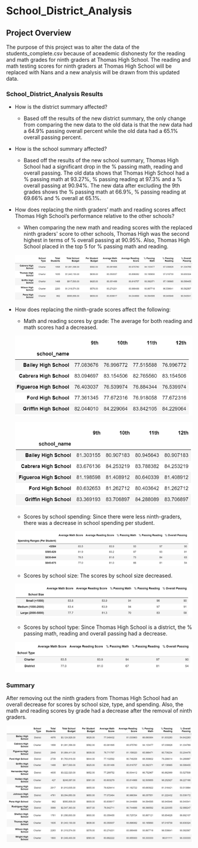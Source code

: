 # School_District_Analysis

## Project Overview
The purpose of this project was to alter the data of the students_complete.csv because of aceademic dishonesty for the reading and math grades for ninth graders at Thomas High School. The reading and math testing scores for ninth graders at Thomas High School will be replaced with Nans and a new analysis will be drawn from this updated data.

### School_District_Analysis Results

* How is the district summary affected?
 
  * Based off the results of the new district summary, the only change from comparing the new data to the old data is that the new data had a 64.9% passing overall percent while the old data had a 65.1% overall passing percent. 

* How is the school summary affected?
  
   * Based off the results of the new school summary, Thomas High School had a significant drop in the % passing math, reading and overall passing. The old data shows that Thomas High School had a % passing math at 93.27%, % passing reading at 97.3% and a % overall passing at 90.94%. The new data after excluding the 9th grades shows the % passing math at 66.9%, % passing reading at 69.66% and % overall at 65.1%.
   
* How does replacing the ninth graders’ math and reading scores affect Thomas High School’s performance relative to the other schools?
  
  * When comparing the new math and reading scores with the replaced ninth graders' score to other schools, Thomas High was the second highest in terms of % overall passing at 90.95%.  Also, Thomas High School placed in the top 5 for % passing math and reading. 
  
  ![top5](https://github.com/ducluu27/School_District_Analysis/blob/master/Resources/Top%205%20Schools.png)

* How does replacing the ninth-grade scores affect the following:

  * Math and reading scores by grade: The average for both reading and math scores had a decreased.
  
  ![mathscores](https://github.com/ducluu27/School_District_Analysis/blob/master/Resources/Math%20Scores%20by%20Grade.png)
  
  ![readingscore](https://github.com/ducluu27/School_District_Analysis/blob/master/Resources/Reading%20Scores%20by%20Grade.png)
 
  * Scores by school spending: Since there were less ninth-graders, there was a decrease in school spending per student.
  
  ![spendingranges](https://github.com/ducluu27/School_District_Analysis/blob/master/Resources/Spending%20ranges%20per%20student.png)
 
  * Scores by school size: The scores by school size decreased.
  
  ![schoolsize](https://github.com/ducluu27/School_District_Analysis/blob/master/Resources/School%20Size.png)
 
  * Scores by school type: Since Thomas High School is a district, the % passing math, reading and overall passing had a decrease. 
  
  ![type](https://github.com/ducluu27/School_District_Analysis/blob/master/Resources/School%20Type.png)

### Summary

After removing out the ninth graders from Thomas High School had an overall decrease for scores by school size, type, and spending. Also, the math and reading scores by grade had a decrease after the removal of ninth graders. 

![summary](https://github.com/ducluu27/School_District_Analysis/blob/master/Resources/Per%20School%20Summary.png)
